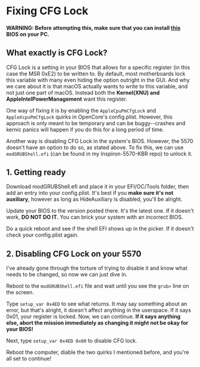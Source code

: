 # Fixing CFG Lock
#### WARNING: Before attempting this, make sure that you can install <a href="https://dl.dell.com/FOLDER06655259M/1/Inspiron_5570_5770_131.exe">this</a> BIOS on your PC.

## What exactly is CFG Lock?

CFG Lock is a setting in your BIOS that allows for a specific register (in this case the MSR 0xE2) to be written to. By default, most motherboards lock this variable with many even hiding the option outright in the GUI. And why we care about it is that macOS actually wants to write to this variable, and not just one part of macOS. Instead both the **Kernel(XNU) and AppleIntelPowerManagement** want this register.

One way of fixing it is by enabling the `AppleCpuPmCfgLock` and `AppleXcpuPmCfgLock` quirks in OpenCore's config.plist. However, this approach is only meant to be temporary and can be buggy--crashes and kernic panics will happen if you do this for a long period of time.

Another way is disabling CFG Lock in the system's BIOS. However, the 5570 doesn't have an option to do so, as stated above. To fix this, we can use `modGRUBShell.efi` (can be found in my Inspiron-5570-KBR repo) to unlock it.

## 1. Getting ready

Download modGRUBShell.efi and place it in your EFI/OC/Tools folder, then add an entry into your config.plist. It's best if you **make sure it's not auxiliary**, however as long as HideAuxiliary is disabled, you'll be alright. 

Update your BIOS to the version posted there. It's the latest one. If it doesn't work, **DO NOT DO IT.** You can brick your system with an incorrect BIOS.

Do a quick reboot and see if the shell EFI shows up in the picker. If it doesn't check your config.plist again.

## 2. Disabling CFG Lock on your 5570

I've already gone through the torture of trying to disable it and know what needs to be changed, so now we can just dive in.

Reboot to the `modGRUBShell.efi` file and wait until you see the `grub>` line on the screen.

Type `setup_var 0x4ED` to see what returns. It may say something about an error, but that's alright, it doesn't affect anything in the userspace. If it says 0x01, your register is locked. Now, we can continue. **If it says anything else, abort the mission immediately as changing it might not be okay for your BIOS!**

Next, type `setup_var 0x4ED 0x00` to disable CFG lock. 

Reboot the computer, diable the two quirks I mentioned before, and you're all set to continue!
